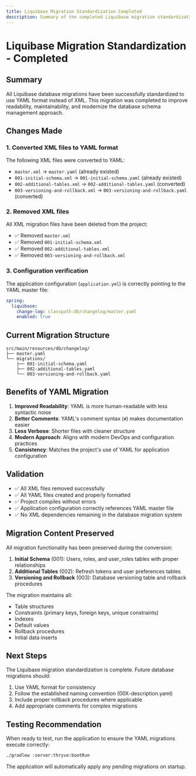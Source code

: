 ```yaml
---
title: Liquibase Migration Standardization Completed
description: Summary of the completed Liquibase migration standardization from XML to YAML format.
---
```

# Liquibase Migration Standardization - Completed

## Summary

All Liquibase database migrations have been successfully standardized to use YAML format instead of XML. This migration was completed to improve readability, maintainability, and modernize the database schema management approach.

## Changes Made

### 1. Converted XML files to YAML format

The following XML files were converted to YAML:

- `master.xml` → `master.yaml` (already existed)
- `001-initial-schema.xml` → `001-initial-schema.yaml` (already existed)
- `002-additional-tables.xml` → `002-additional-tables.yaml` (converted)
- `003-versioning-and-rollback.xml` → `003-versioning-and-rollback.yaml` (converted)

### 2. Removed XML files

All XML migration files have been deleted from the project:

- ✅ Removed `master.xml`
- ✅ Removed `001-initial-schema.xml`
- ✅ Removed `002-additional-tables.xml`
- ✅ Removed `003-versioning-and-rollback.xml`

### 3. Configuration verification

The application configuration (`application.yml`) is correctly pointing to the YAML master file:

```yaml
spring:
  liquibase:
    change-log: classpath:db/changelog/master.yaml
    enabled: true
```

## Current Migration Structure

```
src/main/resources/db/changelog/
├── master.yaml
└── migrations/
    ├── 001-initial-schema.yaml
    ├── 002-additional-tables.yaml
    └── 003-versioning-and-rollback.yaml
```

## Benefits of YAML Migration

1. **Improved Readability**: YAML is more human-readable with less syntactic noise
2. **Better Comments**: YAML's comment syntax (`#`) makes documentation easier
3. **Less Verbose**: Shorter files with cleaner structure
4. **Modern Approach**: Aligns with modern DevOps and configuration practices
5. **Consistency**: Matches the project's use of YAML for application configuration

## Validation

- ✅ All XML files removed successfully
- ✅ All YAML files created and properly formatted
- ✅ Project compiles without errors
- ✅ Application configuration correctly references YAML master file
- ✅ No XML dependencies remaining in the database migration system

## Migration Content Preserved

All migration functionality has been preserved during the conversion:

1. **Initial Schema** (001): Users, roles, and user_roles tables with proper relationships
2. **Additional Tables** (002): Refresh tokens and user preferences tables
3. **Versioning and Rollback** (003): Database versioning table and rollback procedures

The migration maintains all:
- Table structures
- Constraints (primary keys, foreign keys, unique constraints)
- Indexes
- Default values
- Rollback procedures
- Initial data inserts

## Next Steps

The Liquibase migration standardization is complete. Future database migrations should:

1. Use YAML format for consistency
2. Follow the established naming convention (00X-description.yaml)
3. Include proper rollback procedures where applicable
4. Add appropriate comments for complex migrations

## Testing Recommendation

When ready to test, run the application to ensure the YAML migrations execute correctly:

```bash
./gradlew :server:thryve:bootRun
```

The application will automatically apply any pending migrations on startup.
